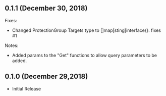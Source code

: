 ## 0.1.1 (December 30, 2018)

Fixes:
* Changed ProtectionGroup Targets type to []map[sting]interface{}. fixes #1

Notes:
* Added params to the "Get" functions to allow query parameters to be added.

## 0.1.0 (December 29,2018)

* Initial Release
